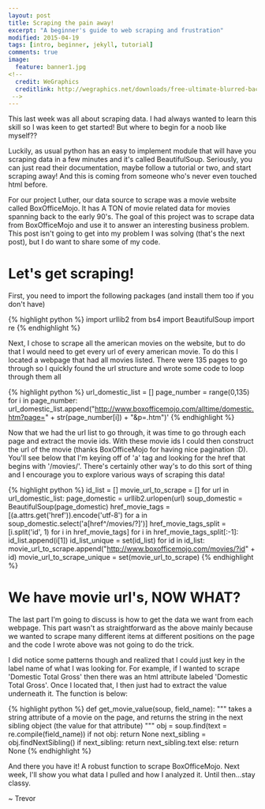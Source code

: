```yaml
---
layout: post
title: Scraping the pain away!
excerpt: "A beginner's guide to web scraping and frustration"
modified: 2015-04-19
tags: [intro, beginner, jekyll, tutorial]
comments: true
image:
  feature: banner1.jpg
<!--
  credit: WeGraphics
  creditlink: http://wegraphics.net/downloads/free-ultimate-blurred-background-pack/
 -->
---
```


This last week was all about scraping data.  I had always wanted to learn this skill so I was keen to get started!  But where to begin for a noob like myself??

Luckily, as usual python has an easy to implement module that will have you scraping data in a few minutes and it's called BeautifulSoup.  Seriously, you can just read their documentation, maybe follow a tutorial or two, and start scraping away!  And this is coming from someone who's never even touched html before.

For our project Luther, our data source to scrape was a movie website called
BoxOfficeMojo.  It has A TON of movie related data for movies spanning back to the early 90's.  The goal of this project was to scrape data from BoxOfficeMojo and use it to answer an interesting business problem.  This post isn't going to get into my problem I was solving (that's the next post), but I do want to share some of my code.

# Let's get scraping!

First, you need to import the following packages (and install them too if you don't have)

{% highlight python %}
import urllib2
from bs4 import BeautifulSoup
import re
{% endhighlight %}

Next, I chose to scrape all the american movies on the website, but to do that
I would need to get every url of every american movie.  To do this I located
a webpage that had all movies listed.  There were 135 pages to go through so I quickly found the url structure and wrote some code to loop through them all

{% highlight python %}
url_domestic_list = []
page_number = range(0,135)
for i in page_number:
    url_domestic_list.append("http://www.boxofficemojo.com/alltime/domestic.htm?page="
    + str(page_number[i]) + "&p=.htm")'
{% endhighlight %}

Now that we had the url list to go through, it was time to go through each page and extract the movie ids.  With these movie ids I could then construct the url of the movie (thanks BoxOfficeMojo for having nice pagination :D).  You'll see below that I'm keying off of 'a' tag and looking for the href that begins with '/movies/'.  There's certainly other way's to do this sort of thing and I encourage you to explore various ways of scraping this data!

{% highlight python %}
id_list = []
movie_url_to_scrape = []
for url in url_domestic_list:
    page_domestic = urllib2.urlopen(url)
    soup_domestic = BeautifulSoup(page_domestic)
    href_movie_tags = [(a.attrs.get('href')).encode('utf-8') for a in soup_domestic.select('a[href^/movies/?]')]
    href_movie_tags_split = [i.split('id', 1) for i in href_movie_tags]
    for i in href_movie_tags_split[:-1]:
        id_list.append(i[1])
    id_list_unique = set(id_list)
    for id in id_list:
        movie_url_to_scrape.append("http://www.boxofficemojo.com/movies/?id" + id)
    movie_url_to_scrape_unique = set(movie_url_to_scrape)
{% endhighlight %}

# We have movie url's, NOW WHAT?

The last part I'm going to discuss is how to get the data we want from each webpage. This part wasn't as straightforward as the above mainly because we wanted to scrape many different items at different positions on the page and the code I wrote above was not going to do the trick.

I did notice some patterns though and realized that I could just key in the label name of what I was looking for.  For example, if I wanted to scrape 'Domestic Total Gross' then there was an html attribute labeled 'Domestic Total Gross'.  Once I located that, I then just had to extract the value underneath it.  The function is below:

{% highlight python %}
def get_movie_value(soup, field_name):
    """
    takes a string attribute of a movie on the page, and
    returns the string in the next sibling object (the value for that attribute)
    """
    obj = soup.find(text = re.compile(field_name))
    if not obj:
        return None
    next_sibling = obj.findNextSibling()
    if next_sibling:
        return next_sibling.text
    else:
        return None
{% endhighlight %}

And there you have it!  A robust function to scrape BoxOfficeMojo.  Next week, I'll show you what data I pulled and how I analyzed it.  Until then...stay classy.

~ Trevor
